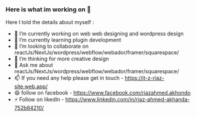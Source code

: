 ### Here is what im working on 👋

Here I told the details about myself :

- 🔭 I’m currently working on web web designing and wordpress design
- 🌱 I’m currently learning plugin development
- 👯 I’m looking to collaborate on reactJs/NextJs/wordpress/webflow/webador/framer/squarespace/
- 🤔 I’m thinking for more creative design 
- 💬 Ask me about reactJs/NextJs/wordpress/webflow/webador/framer/squarespace/
- 📫 If you need any help please get in touch - [https://it-z-riaz-site.web.app/ ](https://mr-riaz.vercel.app/)
- 😄 follow on facebook - https://www.facebook.com/riazahmed.akhondo
- ⚡ Follow on likedIn - https://www.linkedin.com/in/riaz-ahmed-akhanda-752b84210/
